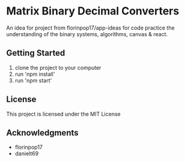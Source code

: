 # Matrix Binary Decimal Converters

An idea for project from florinpop17/app-ideas for code practice the understanding of the binary systems, algorithms, canvas & react.

## Getting Started

1) clone the project to your computer
2) run 'npm install'
3) run 'npm start'

## License

This project is licensed under the MIT License

## Acknowledgments

* florinpop17
* danielt69
